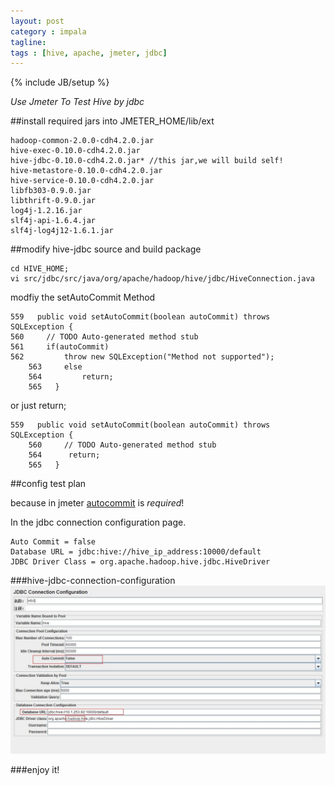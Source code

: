 ```yaml
---
layout: post
category : impala
tagline: 
tags : [hive, apache, jmeter, jdbc]
---
```

{% include JB/setup %}

*Use Jmeter To Test Hive by jdbc*

##install required jars into JMETER_HOME/lib/ext  

	hadoop-common-2.0.0-cdh4.2.0.jar
	hive-exec-0.10.0-cdh4.2.0.jar
	hive-jdbc-0.10.0-cdh4.2.0.jar* //this jar,we will build self!
	hive-metastore-0.10.0-cdh4.2.0.jar
	hive-service-0.10.0-cdh4.2.0.jar
	libfb303-0.9.0.jar
	libthrift-0.9.0.jar
	log4j-1.2.16.jar
	slf4j-api-1.6.4.jar
	slf4j-log4j12-1.6.1.jar

##modify hive-jdbc source and build package 

	cd HIVE_HOME;
	vi src/jdbc/src/java/org/apache/hadoop/hive/jdbc/HiveConnection.java   

modfiy the setAutoCommit Method
	
	559   public void setAutoCommit(boolean autoCommit) throws SQLException {
	560     // TODO Auto-generated method stub
   	561     if(autoCommit)
	562         throw new SQLException("Method not supported");
    	563     else
    	564         return;
    	565   }

or just return;   
	
	559   public void setAutoCommit(boolean autoCommit) throws SQLException {
        560     // TODO Auto-generated method stub
        564      return;
        565   } 

##config test plan 

because in jmeter [autocommit](http://jmeter.apache.org/usermanual/component_reference.html#JDBC_Request) is _*required*_!


In the jdbc connection configuration page.
	
	Auto Commit = false
	Database URL = jdbc:hive://hive_ip_address:10000/default
	JDBC Driver Class = org.apache.hadoop.hive.jdbc.HiveDriver

###hive-jdbc-connection-configuration
![hive-jdbc-configuration](/images/hive-jdbc-connection-configuration.jpg "hive-jdbc-connection-configuration")

###enjoy it!
